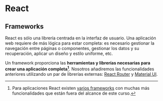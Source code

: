 # React
## Frameworks

React es sólo una librería centrada en la interfaz de usuario. Una aplicación web requiere de más lógica para estar completa: es necesario gestionar la navegación entre páginas o componentes, gestionar los datos y su recuperación, aplicar un diseño y estilo uniforme, etc.

Un framework proporciona las **herramientas y librerías necesarias para crear una aplicación completa[^1]**. Nosotros añadiremos las funcionalidades anteriores utilizando un par de librerías externas: [React Router](https://reactrouter.com/en/main) y [Material UI](https://mui.com/).

[^1]: Para aplicaciones React existen [varios frameworks](https://react.dev/learn/start-a-new-react-project) con muchas más funcionalidades que están fuera del alcance de este curso.



